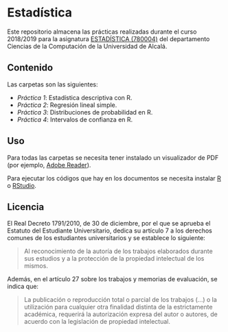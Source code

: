 # Estadística

Este repositorio almacena las prácticas realizadas durante el curso 2018/2019 para la asignatura [ESTADÍSTICA (780004)](https://www.uah.es/es/estudios/estudios-oficiales/grados/asignatura/Estadistica-780004/) del departamento Ciencias de la Computación de la Universidad de Alcalá.

## Contenido

Las carpetas son las siguientes:

- _Práctica 1_: Estadística descriptiva con R.
- _Práctica 2_: Regresión lineal simple.
- _Práctica 3_: Distribuciones de probabilidad en R.
- _Práctica 4_: Intervalos de confianza en R.

## Uso

Para todas las carpetas se necesita tener instalado un visualizador de PDF (por ejemplo, [Adobe Reader](https://get.adobe.com/es/reader/)).

Para ejecutar los códigos que hay en los documentos se necesita instalar [R](https://www.r-project.org/) o [RStudio](https://www.rstudio.com/).

## Licencia

El Real Decreto 1791/2010, de 30 de diciembre, por el que se aprueba el Estatuto del Estudiante Universitario, dedica su artículo 7 a los derechos comunes de los estudiantes universitarios y se establece lo siguiente:

> Al reconocimiento de la autoría de los trabajos elaborados durante sus estudios y a la protección de la propiedad intelectual de los mismos.

Además, en el artículo 27 sobre los trabajos y memorias de evaluación, se indica que:
> La publicación o reproducción total o parcial de los trabajos (...) o la utilización para cualquier otra finalidad distinta de la estrictamente académica, requerirá la autorización expresa del autor o autores, de acuerdo con la legislación de propiedad intelectual.
